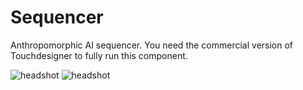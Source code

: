 # Sequencer

Anthropomorphic AI sequencer.
You need the commercial version of Touchdesigner to fully run this component.

<img src="https://raw.githubusercontent.com/GregDav/Maslo/master/unborn/sequencer/sequencer_comp.jpg" title="headshot" alt="headshot">
<img src="https://raw.githubusercontent.com/GregDav/Maslo/master/unborn/sequencer/sequence.jpg" title="headshot" alt="headshot">


